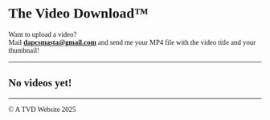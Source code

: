 <div style="font-family:'Times New Roman', Times, serif;">

# The Video Download™

Want to upload a video?  
Mail **dapcsmasta@gmail.com** and send me your MP4 file with the video title and your thumbnail!

---

## No videos yet!

---

© A TVD Website 2025

</div>
